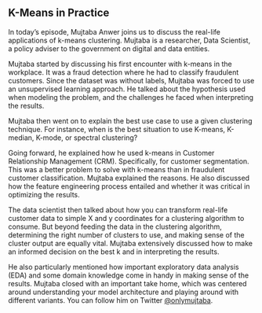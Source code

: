 ## K-Means in Practice

In today’s episode, Mujtaba Anwer joins us to discuss the real-life applications of k-means clustering. Mujtaba is a researcher, Data Scientist, a policy adviser to the government on digital and data entities. 

Mujtaba started by discussing his first encounter with k-means in the workplace. It was a fraud detection where he had to classify fraudulent customers. Since the dataset was without labels, Mujtaba was forced to use an unsupervised learning approach. He talked about the hypothesis used when modeling the problem, and the challenges he faced when interpreting the results. 

Mujtaba then went on to explain the best use case to use a given clustering technique. For instance, when is the best situation to use K-means, K-median, K-mode, or spectral clustering?

Going forward, he explained how he used k-means in Customer Relationship Management (CRM). Specifically, for customer segmentation. This was a better problem to solve with k-means than in fraudulent customer classification. Mujtaba explained the reasons. He also discussed how the feature engineering process entailed and whether it was critical in optimizing the results.  

The data scientist then talked about how you can transform real-life customer data to simple X and y coordinates for a clustering algorithm to consume. But beyond feeding the data in the clustering algorithm, determining the right number of clusters to use, and making sense of the cluster output are equally vital. Mujtaba extensively discussed how to make an informed decision on the best k and in interpreting the results. 

He also particularly mentioned how important exploratory data analysis (EDA) and some domain knowledge come in handy in making sense of the results. Mujtaba closed with an important take home, which was centered around understanding your model architecture and playing around with different variants. You can follow him on Twitter [@onlymujtaba](https://twitter.com/onlymujtaba). 
